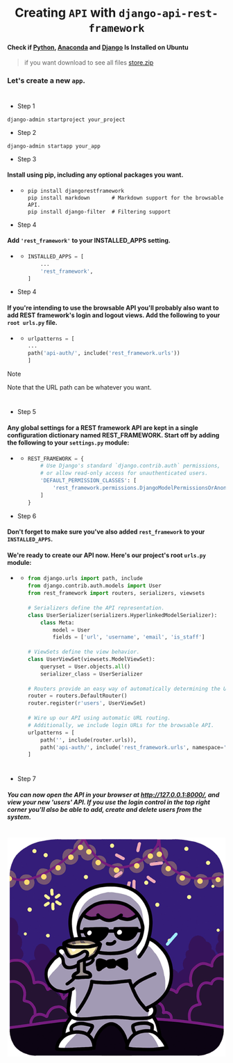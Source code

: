 <div style="text-align: center;" markdown="1">

# Creating `API` with `django-api-rest-framework`

</div>

#### Check if [Python](https://www.python.org/downloads/), [Anaconda](https://www.anaconda.com/download) and [Django](https://www.djangoproject.com/download/) Is Installed on Ubuntu

> if you want download to see all files [store.zip](store.zip)

### Let's create a new `app`.
#
- Step 1
```shell
django-admin startproject your_project
```
- Step 2
```shell
django-admin startapp your_app
```
- Step 3 
#### Install using pip, including any optional packages you want.

- - ```shell 
    pip install djangorestframework
    pip install markdown       # Markdown support for the browsable API.
    pip install django-filter  # Filtering support
    ```
- Step 4
####  Add `'rest_framework'` to your INSTALLED_APPS setting.
- - ```py
    INSTALLED_APPS = [
        ...
        'rest_framework',
    ]
    ```
- Step 4
#### If you're intending to use the browsable API you'll probably also want to add REST framework's login and logout views. Add the following to your `root urls.py` file.
- - ```py
    urlpatterns = [
    ...
    path('api-auth/', include('rest_framework.urls'))
    ]
    ```
> [!NOTE]
> Note that the URL path can be whatever you want.
#
- Step 5
#### Any global settings for a REST framework API are kept in a single configuration dictionary named REST_FRAMEWORK. Start off by adding the following to your `settings.py` module:
- - ```py
    REST_FRAMEWORK = {
        # Use Django's standard `django.contrib.auth` permissions,
        # or allow read-only access for unauthenticated users.
        'DEFAULT_PERMISSION_CLASSES': [
            'rest_framework.permissions.DjangoModelPermissionsOrAnonReadOnly'
        ]
    }
    ```
- Step 6
#### Don't forget to make sure you've also added `rest_framework` to your `INSTALLED_APPS`.
#### We're ready to create our API now. Here's our project's root `urls.py` module:
- - ```py
    from django.urls import path, include
    from django.contrib.auth.models import User
    from rest_framework import routers, serializers, viewsets
    
    # Serializers define the API representation.
    class UserSerializer(serializers.HyperlinkedModelSerializer):
        class Meta:
            model = User
            fields = ['url', 'username', 'email', 'is_staff']
    
    # ViewSets define the view behavior.
    class UserViewSet(viewsets.ModelViewSet):
        queryset = User.objects.all()
        serializer_class = UserSerializer
    
    # Routers provide an easy way of automatically determining the URL conf.
    router = routers.DefaultRouter()
    router.register(r'users', UserViewSet)
    
    # Wire up our API using automatic URL routing.
    # Additionally, we include login URLs for the browsable API.
    urlpatterns = [
        path('', include(router.urls)),
        path('api-auth/', include('rest_framework.urls', namespace='rest_framework'))
    ]
    ```
#
- Step 7
##### You can now open the API in your browser at http://127.0.0.1:8000/, and view your new 'users' API. If you use the login control in the top right corner you'll also be able to add, create and delete users from the system.

#
![2.gif](../assets/gifts/2.gif)